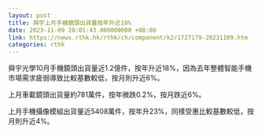 ```yaml
---
layout: post
title: 舜宇上月手機鏡頭出貨量按年升近18%
date: 2023-11-09 20:01:43.000000000 +08:00
link: https://news.rthk.hk/rthk/ch/component/k2/1727179-20231109.htm
categories: rthk
---
```


舜宇光學10月手機鏡頭出貨量近1.2億件，按年升近18%，因為去年整體智能手機市場需求疲弱導致比較基數較低，按月則升近6%。

上月車載鏡頭出貨量約781萬件，按年微跌0.2%，按月跌近6%。

上月手機攝像模組出貨量近5408萬件，按年升23%，同樣受惠比較基數較低，按月則升近4%。
